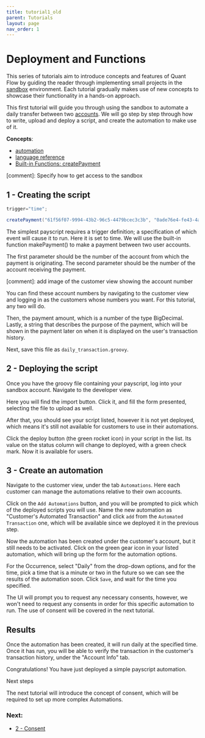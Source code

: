 ```yaml
---
title: tutorial1_old
parent: Tutorials
layout: page
nav_order: 1
---
```

# Deployment and Functions
This series of tutorials aim to introduce concepts and features of Quant Flow by guiding the reader through implementing small projects in the [sandbox] environment. Each tutorial gradually makes use of new concepts to showcase their functionality in a hands-on approach.

This first tutorial will guide you through using the sandbox to automate a daily transfer between two [accounts](). We will go step by step through how to write, upload and deploy a script, and create the automation to make use of it.

**Concepts**:

- [automation]()
- [language reference]()
- [Built-in Functions: createPayment]()

[comment]: Specify how to get access to the sandbox

## 1 - Creating the script
```groovy
trigger="time";

createPayment("61f56f07-9994-43b2-96c5-4479bcec3c3b", "0ade76e4-fe43-4a79-a88d-9dabfad3d5a1", 1.50, "Automated transaction.");
```

The simplest payscript requires a trigger definition; a specification of which event will cause it to run. Here it is set to time. We will use the built-in function makePayment() to make a payment between two user accounts.

The first parameter should be the number of the account from which the payment is originating. The second parameter should be the number of the account receiving the payment. 

[comment]: add image of the customer view showing the account number

You can find these account numbers by navigating to the customer view and logging in as the customers whose numbers you want. For this tutorial, any two will do.

Then, the payment amount, which is a number of the type BigDecimal. Lastly, a string that describes the purpose of the payment, which will be shown in the payment later on when it is displayed on the user's transaction history.

Next, save this file as `daily_transaction.groovy`.

## 2 - Deploying the script
Once you have the groovy file containing your payscript, log into your sandbox account. Navigate to the developer view.

Here you will find the import button. Click it, and fill the form presented, selecting the file to upload as well.

After that, you should see your script listed, however it is not yet deployed, which means it's still not available for customers to use in their automations. 

Click the deploy button (the green rocket icon) in your script in the list. Its value on the status column will change to deployed, with a green check mark. Now it is available for users.

## 3 - Create an automation
Navigate to the customer view, under the tab `Automations`. Here each customer can manage the automations relative to their own accounts.

Click on the `Add Automations` button, and you will be prompted to pick which of the deployed scripts you will use. Name the new automation as "Customer's Automated Transaction" and click `add` from the `Automated Transaction` one, which will be available since we deployed it in the previous step.

Now the automation has been created under the customer's account, but it still needs to be activated. Click on the green gear icon in your listed automation, which will bring up the form for the automation options.

For the Occurrence, select "Daily" from the drop-down options, and for the time, pick a time that is a minute or two in the future so we can see the results of the automation soon.
Click `Save`, and wait for the time you specified.

The UI will prompt you to request any necessary consents, however, we won't need to request any consents in order for this specific automation to run. The use of consent will be covered in the next tutorial.

## Results

Once the automation has been created, it will run daily at the specified time. Once it has run, you will be able to verify the transaction in the customer's transaction history, under the "Account Info" tab.

Congratulations! You have just deployed a simple payscript automation. 

Next steps

The next tutorial will introduce the concept of consent, which will be required to set up more complex Automations.


### Next:
- [2 - Consent]

[2 - Consent]: /docs/tutorials/tutorial2
[sandbox]: /docs/sandbox